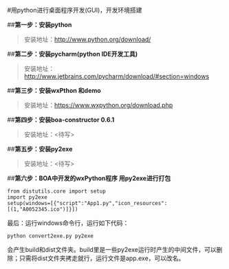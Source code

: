 #用python进行桌面程序开发(GUI)，开发环境搭建

##**第一步：安装python**
	
>安装地址：<http://www.python.org/download/>


##**第二步：安装pycharm(python IDE开发工具)**
	
>安装地址：<http://www.jetbrains.com/pycharm/download/#section=windows>

##**第三步：安装wxPthon 和demo**
	
>安装地址：<https://www.wxpython.org/download.php>

##**第四步：安装boa-constructor 0.6.1**
	
>安装地址：<待写>

##**第五步：安装py2exe**
	
>安装地址：<待写>

##**第六步：BOA中开发的wxPython程序 用py2exe进行打包**

	from distutils.core import setup  
	import py2exe  
	setup(windows=[{"script":"App1.py","icon_resources":[(1,"A0052345.ico")]}])

最后：运行windows命令行，运行如下代码：
	
	python convert2exe.py py2exe

会产生build和dist文件夹。build里是一些py2exe运行时产生的中间文件，可以删除；只需将dist文件夹拷走就行，运行文件是app.exe，可以改名。